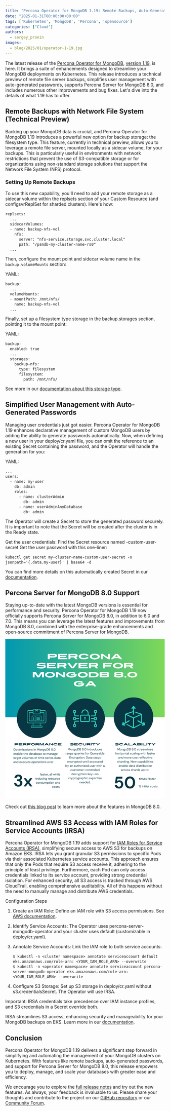 ```yaml
---
title: "Percona Operator for MongoDB 1.19: Remote Backups, Auto-Generated Passwords, and More!"
date: "2025-01-31T00:00:00+00:00"
tags: ['Kubernetes', 'MongoDB', 'Percona', 'opensource']
categories: ["Cloud"]
authors:
  - sergey_pronin
images:
  - blog/2025/01/operator-1-19.jpg
---
```


The latest release of the [Percona Operator for MongoDB](https://docs.percona.com/percona-operator-for-mongodb/index.html), [version 1.19](https://docs.percona.com/percona-operator-for-mongodb/RN/Kubernetes-Operator-for-PSMONGODB-RN1.19.0.html), is here. It brings a suite of enhancements designed to streamline your MongoDB deployments on Kubernetes. This release introduces a technical preview of remote file server backups, simplifies user management with auto-generated passwords, supports Percona Server for MongoDB 8.0, and includes numerous other improvements and bug fixes. Let's dive into the details of what 1.19 has to offer.

## Remote Backups with Network File System (Technical Preview)

Backing up your MongoDB data is crucial, and Percona Operator for MongoDB 1.19 introduces a powerful new option for backup storage: the filesystem type. This feature, currently in technical preview, allows you to leverage a remote file server, mounted locally as a sidecar volume, for your backups. This is particularly useful in environments with network restrictions that prevent the use of S3-compatible storage or for organizations using non-standard storage solutions that support the Network File System (NFS) protocol.

### Setting Up Remote Backups

To use this new capability, you'll need to add your remote storage as a sidecar volume within the replsets section of your Custom Resource (and configsvrReplSet for sharded clusters). Here's how:

```
replsets:
  ...
  sidecarVolumes:
  - name: backup-nfs-vol
    nfs:
      server: "nfs-service.storage.svc.cluster.local"
      path: "/psmdb-my-cluster-name-rs0"
  ...
```

Then, configure the mount point and sidecar volume name in the `backup.volumeMounts` section:

YAML:
```
backup:
  ...
  volumeMounts:
  - mountPath: /mnt/nfs/
    name: backup-nfs-vol
  ...
```

Finally, set up a filesystem type storage in the backup.storages section, pointing it to the mount point:

YAML:
```
backup:
  enabled: true
  ...
  storages:
    backup-nfs:
      type: filesystem
      filesystem:
        path: /mnt/nfs/
```

See more in our [documentation about this storage type](https://docs.percona.com/percona-operator-for-mongodb/backups-storage.html#remote-file-server).

## Simplified User Management with Auto-Generated Passwords

Managing user credentials just got easier. Percona Operator for MongoDB 1.19 enhances declarative management of custom MongoDB users by adding the ability to generate passwords automatically. Now, when defining a new user in your deploy/cr.yaml file, you can omit the reference to an existing Secret containing the password, and the Operator will handle the generation for you:

YAML:
```
...
users:
  - name: my-user
    db: admin
    roles:
      - name: clusterAdmin
        db: admin
      - name: userAdminAnyDatabase
        db: admin
```

The Operator will create a Secret to store the generated password securely. It is important to note that the Secret will be created after the cluster is in the Ready state. 

Get the user credentials:
Find the Secret resource named <cluster-name>-custom-user-secret
Get the user password with this one-liner:

```
kubectl get secret my-cluster-name-custom-user-secret -o jsonpath='{.data.my-user}' | base64 -d
```

You can find more details on this automatically created Secret in our [documentation](https://docs.percona.com/percona-operator-for-mongodb/users.html#custom-mongodb-roles).

## Percona Server for MongoDB 8.0 Support

Staying up-to-date with the latest MongoDB versions is essential for performance and security. Percona Operator for MongoDB 1.19 now officially supports Percona Server for MongoDB 8.0, in addition to 6.0 and 7.0. This means you can leverage the latest features and improvements from MongoDB 8.0, combined with the enterprise-grade enhancements and open-source commitment of Percona Server for MongoDB.

![Percona Server for MongoDB 8.0 Support](blog/2025/01/operator-mongodb-8.png)

Check out [this blog post](https://www.percona.com/blog/percona-server-for-mongodb-8-0-most-performant-ever/) to learn more about the features in MongoDB 8.0.

## Streamlined AWS S3 Access with IAM Roles for Service Accounts (IRSA)

Percona Operator for MongoDB 1.19 adds support for [IAM Roles for Service Accounts (IRSA)](https://docs.aws.amazon.com/eks/latest/userguide/iam-roles-for-service-accounts.html), simplifying secure access to AWS S3 for backups on Amazon EKS. IRSA lets you grant granular S3 permissions to specific Pods via their associated Kubernetes service accounts. This approach ensures that only the Pods that require S3 access receive it, adhering to the principle of least privilege. Furthermore, each Pod can only access credentials linked to its service account, providing strong credential isolation. For enhanced security, all S3 access is tracked through AWS CloudTrail, enabling comprehensive auditability. All of this happens without the need to manually manage and distribute AWS credentials.

Configuration Steps

1.  Create an IAM Role: Define an IAM role with S3 access permissions. See [AWS documentation](https://docs.aws.amazon.com/eks/latest/userguide/iam-roles-for-service-accounts.html).

2.  Identify Service Accounts: The Operator uses percona-server-mongodb-operator and your cluster uses default (customizable in deploy/cr.yaml).

3. Annotate Service Accounts: Link the IAM role to both service accounts:
    
    ```
    $ kubectl -n <cluster namespace> annotate serviceaccount default eks.amazonaws.com/role-arn: <YOUR_IAM_ROLE_ARN> --overwrite
    $ kubectl -n <operator namespace> annotate serviceaccount percona-server-mongodb-operator eks.amazonaws.com/role-arn: <YOUR_IAM_ROLE_ARN> --overwrite
    ```

4. Configure S3 Storage: Set up S3 storage in deploy/cr.yaml without s3.credentialsSecret. The Operator will use IRSA.


Important: IRSA credentials take precedence over IAM instance profiles, and S3 credentials in a Secret override both.

IRSA streamlines S3 access, enhancing security and manageability for your MongoDB backups on EKS. Learn more in our [documentation](https://docs.percona.com/percona-operator-for-mongodb/backups-storage.html#automating-access-to-amazon-s3-based-on-iam-roles).

## Conclusion

Percona Operator for MongoDB 1.19 delivers a significant step forward in simplifying and automating the management of your MongoDB clusters on Kubernetes. With features like remote backups, auto-generated passwords, and support for Percona Server for MongoDB 8.0, this release empowers you to deploy, manage, and scale your databases with greater ease and efficiency.

We encourage you to explore the [full release notes](https://docs.percona.com/percona-operator-for-mongodb/RN/Kubernetes-Operator-for-PSMONGODB-RN1.19.0.html) and try out the new features. As always, your feedback is invaluable to us. Please share your thoughts and contribute to the project on our [GitHub repository](https://github.com/percona/percona-server-mongodb-operator) or our [Community Forum](https://forums.percona.com/c/mongodb/percona-kubernetes-operator-for-mongodb/29).

